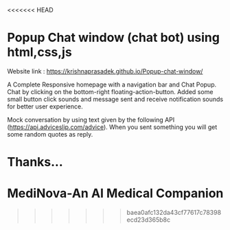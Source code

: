 <<<<<<< HEAD
# Popup Chat window (chat bot) using html,css,js
Website link : https://krishnaprasadek.github.io/Popup-chat-window/


A Complete Responsive homepage with a navigation bar and Chat Popup.
Chat by clicking on the bottom-right floating-action-button.
Added some small button click sounds and message sent and receive notification sounds for better user experience.


Mock conversation by using text given by the following API (https://api.adviceslip.com/advice).
When you sent something you will get some random quotes as reply.

Thanks...
=======
# MediNova-An AI Medical Companion
>>>>>>> baea0afc132da43cf77617c78398ecd23d365b8c
